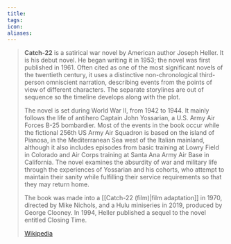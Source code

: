 ```yaml
---
title: 
tags: 
icon: 
aliases: 
---
```

> **Catch-22** is a satirical war novel by American author Joseph Heller. It is his debut novel. He began writing it in 1953; the novel was first published in 1961. Often cited as one of the most significant novels of the twentieth century, it uses a distinctive non-chronological third-person omniscient narration, describing events from the points of view of different characters. The separate storylines are out of sequence so the timeline develops along with the plot.
>
> The novel is set during World War II, from 1942 to 1944. It mainly follows the life of antihero Captain John Yossarian, a U.S. Army Air Forces B-25 bombardier. Most of the events in the book occur while the fictional 256th US Army Air Squadron is based on the island of Pianosa, in the Mediterranean Sea west of the Italian mainland, although it also includes episodes from basic training at Lowry Field in Colorado and Air Corps training at Santa Ana Army Air Base in California. The novel examines the absurdity of war and military life through the experiences of Yossarian and his cohorts, who attempt to maintain their sanity while fulfilling their service requirements so that they may return home.
>
> The book was made into a [[Catch-22 (film)|film adaptation]] in 1970, directed by Mike Nichols, and a Hulu miniseries in 2019, produced by George Clooney. In 1994, Heller published a sequel to the novel entitled Closing Time.
>
> [Wikipedia](https://en.wikipedia.org/wiki/Catch-22)
